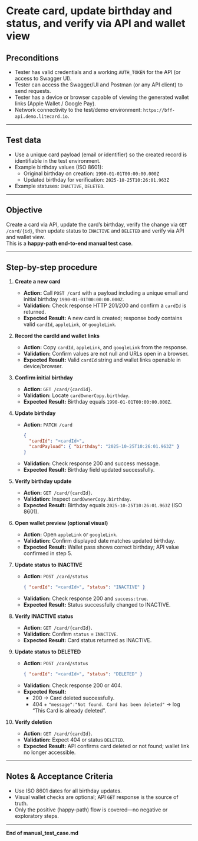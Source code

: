 # Create card, update birthday and status, and verify via API and wallet view

## Preconditions
- Tester has valid credentials and a working `AUTH_TOKEN` for the API (or access to Swagger UI).
- Tester can access the Swagger/UI and Postman (or any API client) to send requests.
- Tester has a device or browser capable of viewing the generated wallet links (Apple Wallet / Google Pay).
- Network connectivity to the test/demo environment: `https://bff-api.demo.litecard.io`.

---

## Test data
- Use a unique card payload (email or identifier) so the created record is identifiable in the test environment.
- Example birthday values (ISO 8601):
  - Original birthday on creation: `1990-01-01T00:00:00.000Z`
  - Updated birthday for verification: `2025-10-25T10:26:01.963Z`
- Example statuses: `INACTIVE`, `DELETED`.

---

## Objective
Create a card via API, update the card’s birthday, verify the change via `GET /card/{id}`, then update status to `INACTIVE` and `DELETED` and verify via API and wallet view.  
This is a **happy-path end-to-end manual test case**.

---

## Step-by-step procedure

1. **Create a new card**
   - **Action:** Call `POST /card` with a payload including a unique email and initial birthday `1990-01-01T00:00:00.000Z`.
   - **Validation:** Check response HTTP 201/200 and confirm a `cardId` is returned.
   - **Expected Result:** A new card is created; response body contains valid `cardId`, `appleLink`, or `googleLink`.

2. **Record the cardId and wallet links**
   - **Action:** Copy `cardId`, `appleLink`, and `googleLink` from the response.
   - **Validation:** Confirm values are not null and URLs open in a browser.
   - **Expected Result:** Valid `cardId` string and wallet links openable in device/browser.

3. **Confirm initial birthday**
   - **Action:** `GET /card/{cardId}`.
   - **Validation:** Locate `cardOwnerCopy.birthday`.
   - **Expected Result:** Birthday equals `1990-01-01T00:00:00.000Z`.

4. **Update birthday**
   - **Action:** `PATCH /card`
     ```json
     {
       "cardId": "<cardId>",
       "cardPayload": { "birthday": "2025-10-25T10:26:01.963Z" }
     }
     ```
   - **Validation:** Check response 200 and success message.
   - **Expected Result:** Birthday field updated successfully.

5. **Verify birthday update**
   - **Action:** `GET /card/{cardId}`.
   - **Validation:** Inspect `cardOwnerCopy.birthday`.
   - **Expected Result:** Birthday equals `2025-10-25T10:26:01.963Z` (ISO 8601).

6. **Open wallet preview (optional visual)**
   - **Action:** Open `appleLink` or `googleLink`.
   - **Validation:** Confirm displayed date matches updated birthday.
   - **Expected Result:** Wallet pass shows correct birthday; API value confirmed in step 5.

7. **Update status to INACTIVE**
   - **Action:** `POST /card/status`
     ```json
     { "cardId": "<cardId>", "status": "INACTIVE" }
     ```
   - **Validation:** Check response 200 and `success:true`.
   - **Expected Result:** Status successfully changed to INACTIVE.

8. **Verify INACTIVE status**
   - **Action:** `GET /card/{cardId}`.
   - **Validation:** Confirm `status` = `INACTIVE`.
   - **Expected Result:** Card status returned as INACTIVE.

9. **Update status to DELETED**
   - **Action:** `POST /card/status`
     ```json
     { "cardId": "<cardId>", "status": "DELETED" }
     ```
   - **Validation:** Check response 200 or 404.
   - **Expected Result:**  
     - 200 → Card deleted successfully.  
     - 404 + `"message":"Not found. Card has been deleted"` → log “This Card is already deleted”.

10. **Verify deletion**
    - **Action:** `GET /card/{cardId}`.
    - **Validation:** Expect 404 or status `DELETED`.
    - **Expected Result:** API confirms card deleted or not found; wallet link no longer accessible.

---

## Notes & Acceptance Criteria
- Use ISO 8601 dates for all birthday updates.  
- Visual wallet checks are optional; API `GET` response is the source of truth.  
- Only the positive (happy-path) flow is covered—no negative or exploratory steps.

---

**End of manual_test_case.md**

